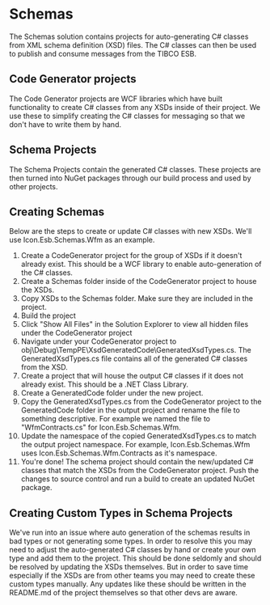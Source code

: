 # Schemas

The Schemas solution contains projects for auto-generating C# classes from XML schema definition (XSD) files. The C# classes can then be used to publish and consume messages from the TIBCO ESB.

## Code Generator projects

The Code Generator projects are WCF libraries which have built functionality to create C# classes from any XSDs inside of their project. We use these to simplify creating the C# classes for messaging so that we don't have to write them by hand.

## Schema Projects

The Schema Projects contain the generated C# classes. These projects are then turned into NuGet packages through our build process and used by other projects.

## Creating Schemas

Below are the steps to create or update C# classes with new XSDs. We'll use Icon.Esb.Schemas.Wfm as an example.

1. Create a CodeGenerator project for the group of XSDs if it doesn't already exist. This should be a WCF library to enable auto-generation of the C# classes.
2. Create a Schemas folder inside of the CodeGenerator project to house the XSDs.
3. Copy XSDs to the Schemas folder. Make sure they are included in the project.
4. Build the project
5. Click "Show All Files" in the Solution Explorer to view all hidden files under the CodeGenerator project
6. Navigate under your CodeGenerator project to obj\Debug\TempPE\XsdGeneratedCode\GeneratedXsdTypes.cs. The GeneratedXsdTypes.cs file contains all of the generated C# classes from the XSD.
7. Create a project that will house the output C# classes if it does not already exist. This should be a .NET Class Library.
8. Create a GeneratedCode folder under the new project.
9. Copy the GeneratedXsdTypes.cs from the CodeGenerator project to the GeneratedCode folder in the output project and rename the file to something descriptive. For example we named the file to "WfmContracts.cs" for Icon.Esb.Schemas.Wfm.
10. Update the namespace of the copied GeneratedXsdTypes.cs to match the output project namespace. For example, Icon.Esb.Schemas.Wfm uses Icon.Esb.Schemas.Wfm.Contracts as it's namespace.
11. You're done! The schema project should contain the new/updated C# classes that match the XSDs from the CodeGenerator project. Push the changes to source control and run a build to create an updated NuGet package.

## Creating Custom Types in Schema Projects

We've run into an issue where auto generation of the schemas results in bad types or not generating some types. In order to resolve this you may need to adjust the auto-generated C# classes by hand or create your own type and add them to the project. This should be done seldomly and should be resolved by updating the XSDs themselves. But in order to save time especially if the XSDs are from other teams you may need to create these custom types manually. Any updates like these should be written in the README.md of the project themselves so that other devs are aware.